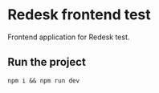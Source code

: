 # Redesk frontend test

Frontend application for Redesk test.

## Run the project

```
npm i && npm run dev
```
